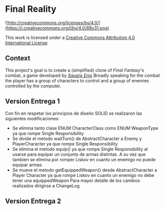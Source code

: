 Final Reality
=============

![http://creativecommons.org/licenses/by/4.0/](https://i.creativecommons.org/l/by/4.0/88x31.png)

This work is licensed under a 
[Creative Commons Attribution 4.0 International License](http://creativecommons.org/licenses/by/4.0/)

Context
-------

This project's goal is to create a (simplified) clone of _Final Fantasy_'s combat, a game developed
by [_Square Enix_](https://www.square-enix.com)
Broadly speaking for the combat the player has a group of characters to control and a group of 
enemies controlled by the computer.

Version Entrega 1
---
Con fin en respetar los principios de diseño SOLID se realizaron las siguientes modificaciones:
* Se elimina tanto clase ENUM CharacterClass como ENUM WeaponType ya que rompe Single Responsibility
* Se divide el metodo waitTurn() de AbstractCharacter a Enemy y PlayerCharacter ya que rompe Single Responsibility
* Se elimina el metodo equip() ya que rompe Single Responsibility al usarse para equipar un conjunto de armas distintas. A su vez
que tambien se elimina por romper Liskov en cuanto un enemigo no puede equipar armas
* Se mueve el metodo getEquippedWeapon() desde AbstractCharacter a Player Character ya que rompe Liskov en cuanto 
un enemigo no debe tener una equippedWeapon
Para mayor detalle de los cambios realizados dirigirse a ChangeLog

Version Entrega 2
---
 